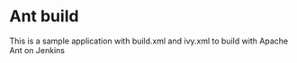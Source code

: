 # Ant build

This is a sample application with build.xml and ivy.xml to build with Apache Ant on Jenkins
